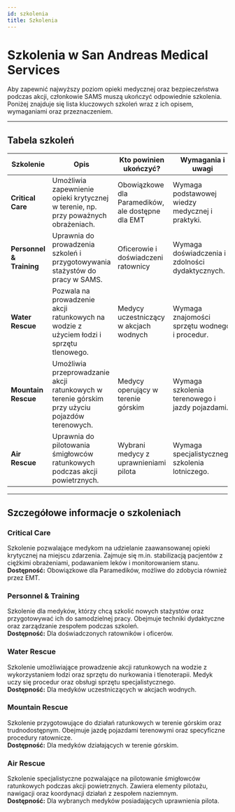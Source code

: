 ```yaml
---
id: szkolenia
title: Szkolenia
---
```


# Szkolenia w San Andreas Medical Services

Aby zapewnić najwyższy poziom opieki medycznej oraz bezpieczeństwa podczas akcji, członkowie SAMS muszą ukończyć odpowiednie szkolenia. Poniżej znajduje się lista kluczowych szkoleń wraz z ich opisem, wymaganiami oraz przeznaczeniem.

---

## Tabela szkoleń

| Szkolenie          | Opis                                                                                  | Kto powinien ukończyć?          | Wymagania i uwagi                                |
|--------------------|---------------------------------------------------------------------------------------|--------------------------------|-------------------------------------------------|
| **Critical Care**   | Umożliwia zapewnienie opieki krytycznej w terenie, np. przy poważnych obrażeniach.    | Obowiązkowe dla Paramedików, ale dostępne dla EMT | Wymaga podstawowej wiedzy medycznej i praktyki. |
| **Personnel & Training** | Uprawnia do prowadzenia szkoleń i przygotowywania stażystów do pracy w SAMS.       | Oficerowie i doświadczeni ratownicy | Wymaga doświadczenia i zdolności dydaktycznych.  |
| **Water Rescue**    | Pozwala na prowadzenie akcji ratunkowych na wodzie z użyciem łodzi i sprzętu tlenowego.| Medycy uczestniczący w akcjach wodnych | Wymaga znajomości sprzętu wodnego i procedur.    |
| **Mountain Rescue** | Umożliwia przeprowadzanie akcji ratunkowych w terenie górskim przy użyciu pojazdów terenowych.| Medycy operujący w terenie górskim | Wymaga szkolenia terenowego i jazdy pojazdami.   |
| **Air Rescue**      | Uprawnia do pilotowania śmigłowców ratunkowych podczas akcji powietrznych.             | Wybrani medycy z uprawnieniami pilota | Wymaga specjalistycznego szkolenia lotniczego.   |

---

## Szczegółowe informacje o szkoleniach

### Critical Care

Szkolenie pozwalające medykom na udzielanie zaawansowanej opieki krytycznej na miejscu zdarzenia. Zajmuje się m.in. stabilizacją pacjentów z ciężkimi obrażeniami, podawaniem leków i monitorowaniem stanu.  
**Dostępność:** Obowiązkowe dla Paramedików, możliwe do zdobycia również przez EMT.

### Personnel & Training

Szkolenie dla medyków, którzy chcą szkolić nowych stażystów oraz przygotowywać ich do samodzielnej pracy. Obejmuje techniki dydaktyczne oraz zarządzanie zespołem podczas szkoleń.  
**Dostępność:** Dla doświadczonych ratowników i oficerów.

### Water Rescue

Szkolenie umożliwiające prowadzenie akcji ratunkowych na wodzie z wykorzystaniem łodzi oraz sprzętu do nurkowania i tlenoterapii. Medyk uczy się procedur oraz obsługi sprzętu specjalistycznego.  
**Dostępność:** Dla medyków uczestniczących w akcjach wodnych.

### Mountain Rescue

Szkolenie przygotowujące do działań ratunkowych w terenie górskim oraz trudnodostępnym. Obejmuje jazdę pojazdami terenowymi oraz specyficzne procedury ratownicze.  
**Dostępność:** Dla medyków działających w terenie górskim.

### Air Rescue

Szkolenie specjalistyczne pozwalające na pilotowanie śmigłowców ratunkowych podczas akcji powietrznych. Zawiera elementy pilotażu, nawigacji oraz koordynacji działań z zespołem naziemnym.  
**Dostępność:** Dla wybranych medyków posiadających uprawnienia pilota.
